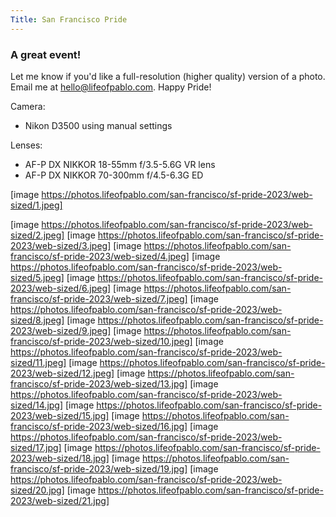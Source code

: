 ```yaml
---
Title: San Francisco Pride
---
```

### A great event!

Let me know if you'd like a full-resolution (higher quality) version of a photo. Email me at hello@lifeofpablo.com. Happy Pride! 

Camera: 

* Nikon D3500 using manual settings

Lenses:

* AF-P DX NIKKOR 18-55mm f/3.5-5.6G VR lens
* AF-P DX NIKKOR 70-300mm f/4.5-6.3G ED 




[image https://photos.lifeofpablo.com/san-francisco/sf-pride-2023/web-sized/1.jpeg]




[image https://photos.lifeofpablo.com/san-francisco/sf-pride-2023/web-sized/2.jpeg]
[image https://photos.lifeofpablo.com/san-francisco/sf-pride-2023/web-sized/3.jpeg]
[image https://photos.lifeofpablo.com/san-francisco/sf-pride-2023/web-sized/4.jpeg]
[image https://photos.lifeofpablo.com/san-francisco/sf-pride-2023/web-sized/5.jpeg]
[image https://photos.lifeofpablo.com/san-francisco/sf-pride-2023/web-sized/6.jpeg]
[image https://photos.lifeofpablo.com/san-francisco/sf-pride-2023/web-sized/7.jpeg]
[image https://photos.lifeofpablo.com/san-francisco/sf-pride-2023/web-sized/8.jpeg]
[image https://photos.lifeofpablo.com/san-francisco/sf-pride-2023/web-sized/9.jpeg]
[image https://photos.lifeofpablo.com/san-francisco/sf-pride-2023/web-sized/10.jpeg]
[image https://photos.lifeofpablo.com/san-francisco/sf-pride-2023/web-sized/11.jpeg]
[image https://photos.lifeofpablo.com/san-francisco/sf-pride-2023/web-sized/12.jpeg]
[image https://photos.lifeofpablo.com/san-francisco/sf-pride-2023/web-sized/13.jpg]
[image https://photos.lifeofpablo.com/san-francisco/sf-pride-2023/web-sized/14.jpg]
[image https://photos.lifeofpablo.com/san-francisco/sf-pride-2023/web-sized/15.jpg]
[image https://photos.lifeofpablo.com/san-francisco/sf-pride-2023/web-sized/16.jpg]
[image https://photos.lifeofpablo.com/san-francisco/sf-pride-2023/web-sized/17.jpg]
[image https://photos.lifeofpablo.com/san-francisco/sf-pride-2023/web-sized/18.jpg]
[image https://photos.lifeofpablo.com/san-francisco/sf-pride-2023/web-sized/19.jpg]
[image https://photos.lifeofpablo.com/san-francisco/sf-pride-2023/web-sized/20.jpg]
[image https://photos.lifeofpablo.com/san-francisco/sf-pride-2023/web-sized/21.jpg]
